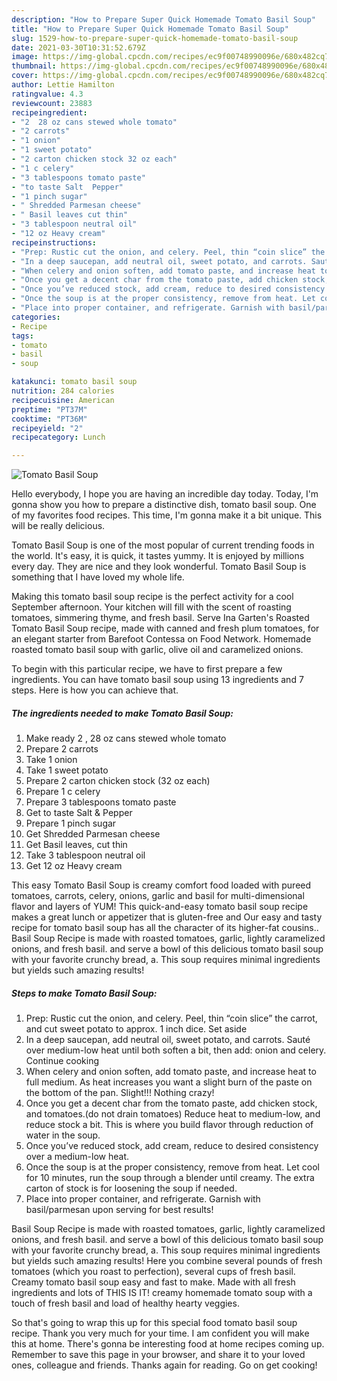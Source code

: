 ```yaml
---
description: "How to Prepare Super Quick Homemade Tomato Basil Soup"
title: "How to Prepare Super Quick Homemade Tomato Basil Soup"
slug: 1529-how-to-prepare-super-quick-homemade-tomato-basil-soup
date: 2021-03-30T10:31:52.679Z
image: https://img-global.cpcdn.com/recipes/ec9f00748990096e/680x482cq70/tomato-basil-soup-recipe-main-photo.jpg
thumbnail: https://img-global.cpcdn.com/recipes/ec9f00748990096e/680x482cq70/tomato-basil-soup-recipe-main-photo.jpg
cover: https://img-global.cpcdn.com/recipes/ec9f00748990096e/680x482cq70/tomato-basil-soup-recipe-main-photo.jpg
author: Lettie Hamilton
ratingvalue: 4.3
reviewcount: 23883
recipeingredient:
- "2  28 oz cans stewed whole tomato"
- "2 carrots"
- "1 onion"
- "1 sweet potato"
- "2 carton chicken stock 32 oz each"
- "1 c celery"
- "3 tablespoons tomato paste"
- "to taste Salt  Pepper"
- "1 pinch sugar"
- " Shredded Parmesan cheese"
- " Basil leaves cut thin"
- "3 tablespoon neutral oil"
- "12 oz Heavy cream"
recipeinstructions:
- "Prep: Rustic cut the onion, and celery. Peel, thin “coin slice” the carrot, and cut sweet potato to approx. 1 inch dice. Set aside"
- "In a deep saucepan, add neutral oil, sweet potato, and carrots. Sauté over medium-low heat until both soften a bit, then add: onion and celery. Continue cooking"
- "When celery and onion soften, add tomato paste, and increase heat to full medium. As heat increases you want a slight burn of the paste on the bottom of the pan. Slight!!! Nothing crazy!"
- "Once you get a decent char from the tomato paste, add chicken stock, and tomatoes.(do not drain tomatoes) Reduce heat to medium-low, and reduce stock a bit. This is where you build flavor through reduction of water in the soup."
- "Once you’ve reduced stock, add cream, reduce to desired consistency over a medium-low heat."
- "Once the soup is at the proper consistency, remove from heat. Let cool for 10 minutes, run the soup through a blender until creamy. The extra carton of stock is for loosening the soup if needed."
- "Place into proper container, and refrigerate. Garnish with basil/parmesan upon serving for best results!"
categories:
- Recipe
tags:
- tomato
- basil
- soup

katakunci: tomato basil soup 
nutrition: 284 calories
recipecuisine: American
preptime: "PT37M"
cooktime: "PT36M"
recipeyield: "2"
recipecategory: Lunch

---
```



![Tomato Basil Soup](https://img-global.cpcdn.com/recipes/ec9f00748990096e/680x482cq70/tomato-basil-soup-recipe-main-photo.jpg)

Hello everybody, I hope you are having an incredible day today. Today, I'm gonna show you how to prepare a distinctive dish, tomato basil soup. One of my favorites food recipes. This time, I'm gonna make it a bit unique. This will be really delicious.

Tomato Basil Soup is one of the most popular of current trending foods in the world. It's easy, it is quick, it tastes yummy. It is enjoyed by millions every day. They are nice and they look wonderful. Tomato Basil Soup is something that I have loved my whole life.

Making this tomato basil soup recipe is the perfect activity for a cool September afternoon. Your kitchen will fill with the scent of roasting tomatoes, simmering thyme, and fresh basil. Serve Ina Garten&#39;s Roasted Tomato Basil Soup recipe, made with canned and fresh plum tomatoes, for an elegant starter from Barefoot Contessa on Food Network. Homemade roasted tomato basil soup with garlic, olive oil and caramelized onions.


To begin with this particular recipe, we have to first prepare a few ingredients. You can have tomato basil soup using 13 ingredients and 7 steps. Here is how you can achieve that.

<!--inarticleads1-->

##### The ingredients needed to make Tomato Basil Soup:

1. Make ready 2 , 28 oz cans stewed whole tomato
1. Prepare 2 carrots
1. Take 1 onion
1. Take 1 sweet potato
1. Prepare 2 carton chicken stock (32 oz each)
1. Prepare 1 c celery
1. Prepare 3 tablespoons tomato paste
1. Get to taste Salt &amp; Pepper
1. Prepare 1 pinch sugar
1. Get  Shredded Parmesan cheese
1. Get  Basil leaves, cut thin
1. Take 3 tablespoon neutral oil
1. Get 12 oz Heavy cream


This easy Tomato Basil Soup is creamy comfort food loaded with pureed tomatoes, carrots, celery, onions, garlic and basil for multi-dimensional flavor and layers of YUM! This quick-and-easy tomato basil soup recipe makes a great lunch or appetizer that is gluten-free and Our easy and tasty recipe for tomato basil soup has all the character of its higher-fat cousins.. Basil Soup Recipe is made with roasted tomatoes, garlic, lightly caramelized onions, and fresh basil. and serve a bowl of this delicious tomato basil soup with your favorite crunchy bread, a. This soup requires minimal ingredients but yields such amazing results! 

<!--inarticleads2-->

##### Steps to make Tomato Basil Soup:

1. Prep: Rustic cut the onion, and celery. Peel, thin “coin slice” the carrot, and cut sweet potato to approx. 1 inch dice. Set aside
1. In a deep saucepan, add neutral oil, sweet potato, and carrots. Sauté over medium-low heat until both soften a bit, then add: onion and celery. Continue cooking
1. When celery and onion soften, add tomato paste, and increase heat to full medium. As heat increases you want a slight burn of the paste on the bottom of the pan. Slight!!! Nothing crazy!
1. Once you get a decent char from the tomato paste, add chicken stock, and tomatoes.(do not drain tomatoes) Reduce heat to medium-low, and reduce stock a bit. This is where you build flavor through reduction of water in the soup.
1. Once you’ve reduced stock, add cream, reduce to desired consistency over a medium-low heat.
1. Once the soup is at the proper consistency, remove from heat. Let cool for 10 minutes, run the soup through a blender until creamy. The extra carton of stock is for loosening the soup if needed.
1. Place into proper container, and refrigerate. Garnish with basil/parmesan upon serving for best results!


Basil Soup Recipe is made with roasted tomatoes, garlic, lightly caramelized onions, and fresh basil. and serve a bowl of this delicious tomato basil soup with your favorite crunchy bread, a. This soup requires minimal ingredients but yields such amazing results! Here you combine several pounds of fresh tomatoes (which you roast to perfection), several cups of fresh basil. Creamy tomato basil soup easy and fast to make. Made with all fresh ingredients and lots of THIS IS IT! creamy homemade tomato soup with a touch of fresh basil and load of healthy hearty veggies. 

So that's going to wrap this up for this special food tomato basil soup recipe. Thank you very much for your time. I am confident you will make this at home. There's gonna be interesting food at home recipes coming up. Remember to save this page in your browser, and share it to your loved ones, colleague and friends. Thanks again for reading. Go on get cooking!

